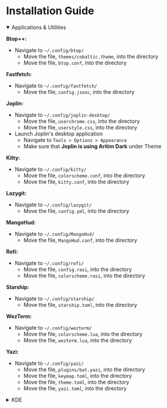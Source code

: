 
# Installation Guide

<details open>
<summary>Applications & Utilities</summary>

**Btop++:**
- Navigate to `~/.config/btop/`
    - Move the file, `themes/cobaltic.theme`, into the directory
    - Move the file, `btop.conf`, into the directory

**Fastfetch:**
- Navigate to `~/.config/fastfetch/`
    - Move the file, `config.jsonc`, into the directory

**Joplin:**
- Navigate to `~/.config/joplin-desktop/`
    - Move the file, `userchrome.css`, into the directory
    - Move the file, `userstyle.css`, into the directory
- Launch Joplin's desktop application
    - Navigate to `Tools > Options > Appearance`
	- Make sure that **Joplin is using Aritim Dark** under Theme

**Kitty:**
- Navigate to `~/.config/kitty/`
    - Move the file, `colorscheme.conf`, into the directory
    - Move the file, `kitty.conf`, into the directory

**Lazygit:**
- Navigate to `~/.config/lazygit/`
    - Move the file, `config.yml`, into the directory

**MangoHud:**
- Navigate to `~/.config/MangoHud/`
    - Move the file, `MangoHud.conf`, into the directory

**Rofi:**
- Navigate to `~/.config/rofi/`
    - Move the file, `config.rasi`, into the directory
    - Move the file, `colorscheme.rasi`, into the directory

**Starship:**
- Navigate to `~/.config/starship/`
    - Move the file, `starship.toml`, into the directory

**WezTerm:**
- Navigate to `~/.config/wezterm/`
    - Move the file, `colorscheme.lua`, into the directory
    - Move the file, `wezterm.lua`, into the directory

**Yazi:**
- Navigate to `~/.config/yazi/`
    - Move the file, `plugins/bat.yazi`, into the directory
    - Move the file, `keymap.toml`, into the directory
    - Move the file, `theme.toml`, into the directory
    - Move the file, `yazi.toml`, into the directory

</details>

<details close>
<summary>KDE</summary>

**KColorScheme:**
- Navigate to `~/.local/share/color-schemes/`
    - Move the file, `Cobaltic.colors`, into the directory
- Launch System Settings and navigate to `Colors & Themes > Colors`
    - Click `Cobaltic` and apply the theme

**Klassy:**
- Navigate to `~/.config/klassy/`
    - Move the file, `klassyrc`, into the directory
    - Move the file, `windecopresetsrc`, into the directory

**Konsole:**
- Navigate to `~/.local/share/konsole/`
    - Move the file, `Cobaltic.colorscheme`, into the directory
- Launch Konsole and navigate to `More > Settings > Manage Profiles`
    - Click `New` and check `Default Profile`
    - Click `Appearance`, select `Cobaltic`, and apply the theme

</details>
